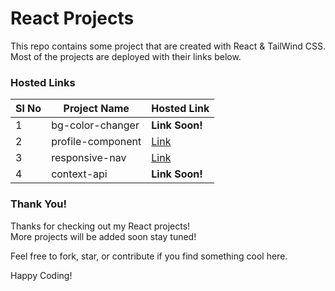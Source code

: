 # React Projects

This repo contains some project that are created with React & TailWind CSS. Most of the projects are deployed with their links below.

### Hosted Links

| Sl No | Project Name      | Hosted Link                                           |
| ----- | ----------------- | ----------------------------------------------------- |
| 1     | bg-color-changer  | **Link Soon!**                                        |
| 2     | profile-component | [Link](https://profile-component-sapyyy.netlify.app/) |
| 3     | responsive-nav    | [Link](https://nav-responsive-sapyyy.vercel.app/)     |
| 4    | context-api    | **Link Soon!**     |

### Thank You!

Thanks for checking out my React projects!  
More projects will be added soon stay tuned!

Feel free to fork, star, or contribute if you find something cool here.

Happy Coding!
